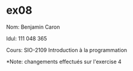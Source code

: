 ex08
====
Nom: Benjamin Caron

Idul: 111 048 365

Cours: SIO-2109 Introduction à la programmation

*Note: changements effectués sur l'exercise 4
